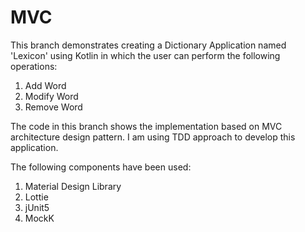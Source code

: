 # MVC

This branch demonstrates creating a Dictionary Application named 'Lexicon' using Kotlin in which the user can perform the following operations:
1. Add Word
2. Modify Word
3. Remove Word

The code in this branch shows the implementation based on MVC architecture design pattern.
I am using TDD approach to develop this application.

The following components have been used:
1. Material Design Library
2. Lottie
3. jUnit5
4. MockK
